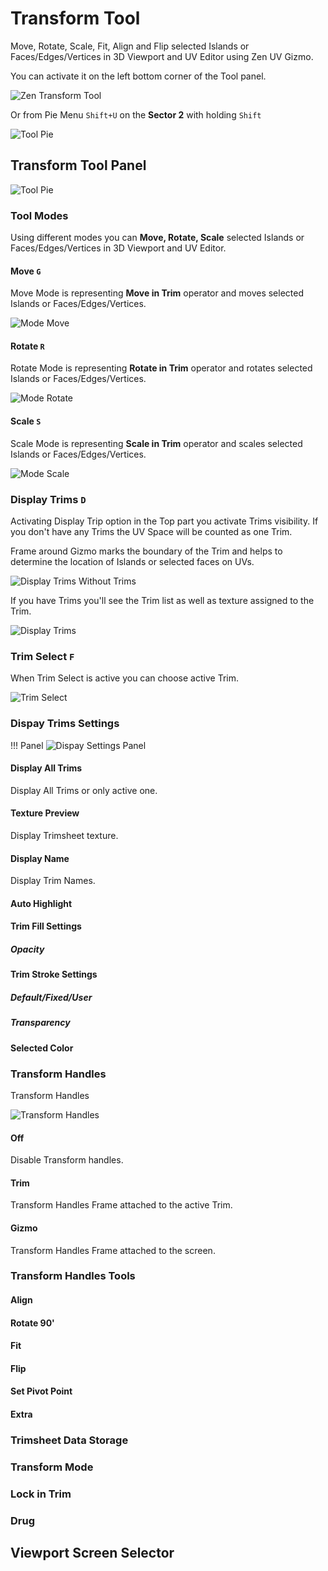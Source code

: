 # Transform Tool

Move, Rotate, Scale, Fit, Align and Flip selected Islands or Faces/Edges/Vertices in 3D Viewport and UV Editor using Zen UV Gizmo. 

You can activate it on the left bottom corner of the Tool panel.

![Zen Transform Tool](img/screen/transform_tool/tt_icon.gif)

Or from Pie Menu `Shift+U` on the **Sector 2** with holding `Shift`

![Tool Pie](img/screen/transform_tool/tt_pie_menu.png)

## Transform Tool Panel

![Tool Pie](img/screen/transform_tool/tt_panel.png)

### Tool Modes
Using different modes you can **Move, Rotate, Scale** selected Islands or Faces/Edges/Vertices in 3D Viewport and UV Editor.

#### Move `G`
Move Mode is representing **Move in Trim** operator and moves selected Islands or Faces/Edges/Vertices.

![Mode Move](img/screen/transform_tool/tt_move.gif)

#### Rotate `R`
Rotate Mode is representing **Rotate in Trim** operator and rotates selected Islands or Faces/Edges/Vertices.

![Mode Rotate](img/screen/transform_tool/tt_rotate.gif)

#### Scale `S`
Scale Mode is representing **Scale in Trim** operator and scales selected Islands or Faces/Edges/Vertices.

![Mode Scale](img/screen/transform_tool/tt_scale.gif)

### Display Trims `D`

Activating Display Trip option in the Top part you activate Trims visibility.
If you don't have any Trims the UV Space will be counted as one Trim.

Frame around Gizmo marks the boundary of the Trim and helps to determine the location of Islands or selected faces on UVs.

![Display Trims Without Trims](img/screen/transform_tool/tt_display_without_trims.gif)

If you have Trims you'll see the Trim list as well as texture assigned to the Trim.

![Display Trims](img/screen/transform_tool/tt_display_trims.gif)

### Trim Select `F`

When Trim Select is active you can choose active Trim.


![Trim Select](img/screen/transform_tool/tt_select_trims.gif)

### Dispay Trims Settings

!!! Panel
    ![Dispay Settings Panel](img/screen/transform_tool/tt_display_settings.png)

#### Display All Trims
Display All Trims or only active one.

#### Texture Preview
Display Trimsheet texture.

#### Display Name
Display Trim Names.

#### Auto Highlight

#### Trim Fill Settings

##### Opacity

#### Trim Stroke Settings

##### Default/Fixed/User

##### Transparency

#### Selected Color

### Transform Handles
Transform Handles 

![Transform Handles](img/screen/transform_tool/tt_transform_handles.gif)

#### Off

Disable Transform handles.

#### Trim

Transform Handles Frame attached to the active Trim. 

#### Gizmo

Transform Handles Frame attached to the screen. 

### Transform Handles Tools

#### Align

#### Rotate 90'

#### Fit

#### Flip

#### Set Pivot Point

#### Extra 

### Trimsheet Data Storage

### Transform Mode

### Lock in Trim

### Drug

## Viewport Screen Selector